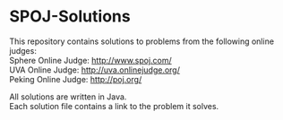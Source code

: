 # SPOJ-Solutions
This repository contains solutions to problems from the following online judges:  
Sphere Online Judge: http://www.spoj.com/  
UVA Online Judge: http://uva.onlinejudge.org/  
Peking Online Judge: http://poj.org/  

All solutions are written in Java.  
Each solution file contains a link to the problem it solves.
